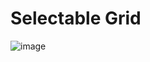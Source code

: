 # Selectable Grid

![image](https://github.com/user-attachments/assets/eb5630cb-18ed-4ef1-861d-badf64e2c941)